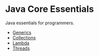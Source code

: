 # Java Core Essentials 
Java essentials for programmers.

- [Generics ](https://github.com/shangan23/java-core/blob/main/Generics.md)
- [Collections ](https://github.com/shangan23/java-core/blob/main/Collections.md)
- [Lambda ](https://github.com/shangan23/java-core/blob/main/Lambda.md)
- [Threads ](https://github.com/shangan23/java-core/blob/main/Threads.md)